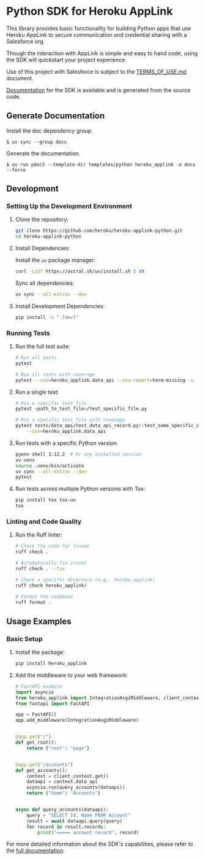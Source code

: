 # Python SDK for Heroku AppLink

This library provides basic functionality for building Python apps that use
Heroku AppLink to secure communication and credential sharing with a Salesforce
org.

Though the interaction with AppLink is simple and easy to hand code, using the
SDK will quickstart your project experience.

Use of this project with Salesforce is subject to the [TERMS_OF_USE.md](TERMS_OF_USE.md) document.

[Documentation](docs/heroku_applink/index.md) for the SDK is available and is generated
from the source code.

## Generate Documentation

Install the doc dependency group.

```shell
$ uv sync --group docs
```

Generate the documentation.

```shell
$ uv run pdoc3 --template-dir templates/python heroku_applink -o docs --force
```

## Development

### Setting Up the Development Environment

1. Clone the repository:

    ```bash
    git clone https://github.com/heroku/heroku-applink-python.git
    cd heroku-applink-python
    ```

2. Install Dependencies:

    Install the `uv` package manager:

    ```bash
    curl -LsSf https://astral.sh/uv/install.sh | sh
    ```

    Sync all dependencies:

    ```bash
    uv sync --all-extras --dev
    ```

3. Install Development Dependencies:

    ```bash
    pip install -e ".[dev]"
    ```

### Running Tests

1. Run the full test suite:

    ```bash
    # Run all tests
    pytest

    # Run all tests with coverage
    pytest --cov=heroku_applink.data_api --cov-report=term-missing -v
    ```

2. Run a single test:

    ```bash
    # Run a specific test file
    pytest <path_to_test_file>/test_specific_file.py

    # Run a specific test file with coverage
    pytest tests/data_api/test_data_api_record.py::test_some_specific_case \
        --cov=heroku_applink.data_api
    ```

3. Run tests with a specific Python version:

    ```bash
    pyenv shell 3.12.2  # Or any installed version
    uv venv
    source .venv/bin/activate
    uv sync --all-extras --dev
    pytest
    ```

4. Run tests across multiple Python versions with Tox:

    ```bash
    pip install tox tox-uv
    tox
    ```

### Linting and Code Quality

1. Run the Ruff linter:

    ```bash
    # Check the code for issues
    ruff check .

    # Automatically fix issues
    ruff check . --fix

    # Check a specific directory (e.g., heroku_applink)
    ruff check heroku_applink/

    # Format the codebase
    ruff format .
    ```

## Usage Examples

### Basic Setup

1. Install the package:
    ```bash
    pip install heroku_applink
    ```

2. Add the middleware to your web framework:

    ```python
    # FastAPI example
    import asyncio
    from heroku_applink import IntegrationAsgiMiddleware, client_context
    from fastapi import FastAPI

    app = FastAPI()
    app.add_middleware(IntegrationAsgiMiddleware)


    @app.get("/")
    def get_root():
        return {"root": "page"}


    @app.get("/accounts")
    def get_accounts():
        context = client_context.get()
        dataapi = context.data_api    
        asyncio.run(query_accounts(dataapi))
        return {"Some": "Accounts"}


    async def query_accounts(dataapi):
        query = "SELECT Id, Name FROM Account"
        result = await dataapi.query(query)
        for record in result.records:
            print("===== account record", record)
    ```

For more detailed information about the SDK's capabilities, please refer to the [full documentation](docs/).
